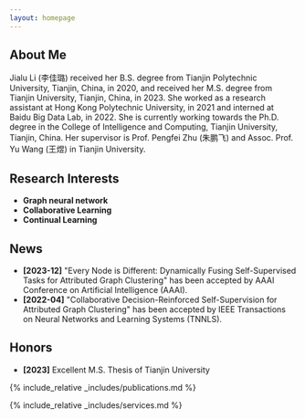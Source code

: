 ```yaml
---
layout: homepage
---
```


## About Me

Jialu Li (李佳璐) received her B.S. degree from Tianjin Polytechnic University, Tianjin, China, in 2020, and received her M.S. degree from Tianjin University, Tianjin, China, in 2023. She worked as a research assistant at Hong Kong Polytechnic University, in 2021 and interned at Baidu Big Data Lab, in 2022. She is currently working towards the Ph.D. degree in the College of Intelligence and Computing, Tianjin University, Tianjin, China. Her supervisor is Prof. Pengfei Zhu (朱鹏飞) and Assoc. Prof. Yu Wang (王煜) in Tianjin University.

## Research Interests

- **Graph neural network**
- **Collaborative Learning** 
- **Continual Learning** 

  
## News

- **[2023-12]** "Every Node is Different: Dynamically Fusing Self-Supervised Tasks for Attributed Graph Clustering" has been accepted by AAAI Conference on Artificial Intelligence (AAAI).
- **[2022-04]** "Collaborative Decision-Reinforced Self-Supervision for Attributed Graph Clustering" has been accepted by IEEE Transactions on Neural Networks and Learning Systems (TNNLS).


## Honors

- **[2023]** Excellent M.S. Thesis of Tianjin University



{% include_relative _includes/publications.md %}

{% include_relative _includes/services.md %}
